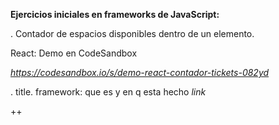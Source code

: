 **Ejercicios iniciales en frameworks de JavaScript:**

. Contador de espacios disponibles dentro de un elemento.

React: Demo en CodeSandbox

_https://codesandbox.io/s/demo-react-contador-tickets-082yd_

. title.
framework: que es y en q esta hecho
_link_


++

